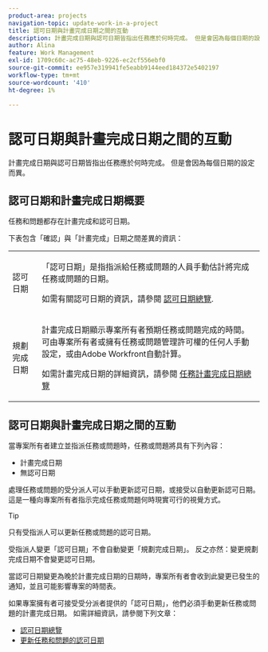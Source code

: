 ```yaml
---
product-area: projects
navigation-topic: update-work-in-a-project
title: 認可日期與計畫完成日期之間的互動
description: 計畫完成日期與認可日期皆指出任務應於何時完成。 但是會因為每個日期的設定而異。
author: Alina
feature: Work Management
exl-id: 1709c60c-ac75-48eb-9226-ec2cf556ebf0
source-git-commit: ee957e319941fe5eabb9144eed184372e5402197
workflow-type: tm+mt
source-wordcount: '410'
ht-degree: 1%

---
```


# 認可日期與計畫完成日期之間的互動

<!--
this article has mostly information that is repeated from the articles linked from here. I left it in here for searchability's sake.
-->

計畫完成日期與認可日期皆指出任務應於何時完成。 但是會因為每個日期的設定而異。

## 認可日期和計畫完成日期概要

任務和問題都存在計畫完成和認可日期。

下表包含「確認」與「計畫完成」日期之間差異的資訊：

<table style="table-layout:auto"> 
 <col> 
 <col> 
 <tbody> 
  <tr> 
   <td role="rowheader">認可日期</td> 
   <td> <p>「認可日期」是指指派給任務或問題的人員手動估計將完成任務或問題的日期。</p> <p>如需有關認可日期的資訊，請參閱 <a href="../../../manage-work/projects/updating-work-in-a-project/overview-of-commit-dates.md" class="MCXref xref">認可日期總覽</a>.</p> </td> 
  </tr> 
  <tr> 
   <td role="rowheader">規劃完成日期</td> 
   <td> <p>計畫完成日期顯示專案所有者預期任務或問題完成的時間。 可由專案所有者或擁有任務或問題管理許可權的任何人手動設定，或由Adobe Workfront自動計算。</p> <p>如需計畫完成日期的詳細資訊，請參閱 <a href="../../../manage-work/tasks/task-information/task-planned-completion-date.md" class="MCXref xref">任務計畫完成日期總覽</a></p> </td> 
  </tr> 
 </tbody> 
</table>

## 認可日期與計畫完成日期之間的互動

當專案所有者建立並指派任務或問題時，任務或問題將具有下列內容：

* 計畫完成日期
* 無認可日期

處理任務或問題的受分派人可以手動更新認可日期，或接受以自動更新認可日期。 這是一種向專案所有者指示完成任務或問題何時現實可行的視覺方式。

>[!TIP]
>
>只有受指派人可以更新任務或問題的認可日期。

受指派人變更「認可日期」不會自動變更「規劃完成日期」。 反之亦然：變更規劃完成日期不會變更認可日期。

當認可日期變更為晚於計畫完成日期的日期時，專案所有者會收到此變更已發生的通知，並且可能影響專案的時間表。

如果專案擁有者可接受受分派者提供的「認可日期」，他們必須手動更新任務或問題的計畫完成日期。 如需詳細資訊，請參閱下列文章：

* [認可日期總覽](../../../manage-work/projects/updating-work-in-a-project/overview-of-commit-dates.md)
* [更新任務和問題的認可日期](../../../manage-work/projects/updating-work-in-a-project/update-commit-date-on-tasks-and-issues.md)
